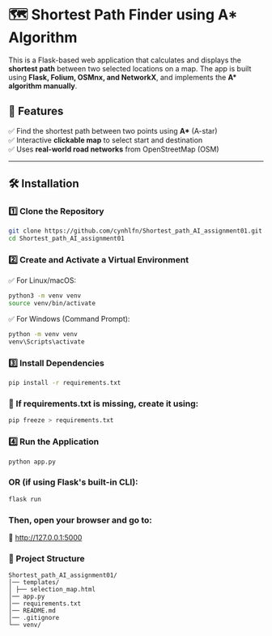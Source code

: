 # 🗺️ Shortest Path Finder using A\* Algorithm

This is a Flask-based web application that calculates and displays the **shortest path** between two selected locations on a map. The app is built using **Flask, Folium, OSMnx, and NetworkX**, and implements the **A\* algorithm manually**.

## 🚀 Features

✅ Find the shortest path between two points using **A\*** (A-star)  
✅ Interactive **clickable map** to select start and destination  
✅ Uses **real-world road networks** from OpenStreetMap (OSM)

---

## 🛠️ Installation

### **1️⃣ Clone the Repository**

```sh
git clone https://github.com/cynhlfn/Shortest_path_AI_assignment01.git
cd Shortest_path_AI_assignment01
```

### **2️⃣ Create and Activate a Virtual Environment**

✅ For Linux/macOS:

```sh
python3 -m venv venv
source venv/bin/activate
```

✅ For Windows (Command Prompt):

```sh
python -m venv venv
venv\Scripts\activate
```

### **3️⃣ Install Dependencies**

```sh
pip install -r requirements.txt
```

### 📌 If requirements.txt is missing, create it using:

```sh
pip freeze > requirements.txt
```

### 4️⃣ Run the Application

```sh
python app.py
```

### OR (if using Flask's built-in CLI):

```sh
flask run
```

### Then, open your browser and go to:

🔗 http://127.0.0.1:5000

### 📂 Project Structure

```
Shortest_path_AI_assignment01/
│── templates/
│ ├── selection_map.html
│── app.py
│── requirements.txt
│── README.md
│── .gitignore
└── venv/

```
